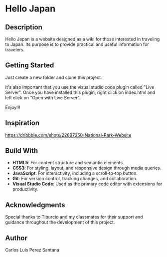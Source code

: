 # Hello Japan

## Description

Hello Japan is a website designed as a wiki for those interested in traveling to Japan. Its purpose is to provide practical and useful information for travelers.

## Getting Started

Just create a new folder and clone this project.

It's also important that you use the visual studio code plugin called "Live Server". Once you have installed this plugin, right click on index.html and left click on "Open with Live Server".

Enjoy!!!

## Inspiration

https://dribbble.com/shots/22887250-National-Park-Website

## Build With

- **HTML5**: For content structure and semantic elements.
- **CSS3**: For styling, layout, and responsive design through media queries.
- **JavaScript**: For interactivity, including a scroll-to-top button.
- **Git**: For version control, tracking changes, and collaboration.
- **Visual Studio Code**: Used as the primary code editor with extensions for productivity.

## Acknowledgments

Special thanks to Tiburcio and my classmates for their support and guidance throughout the development of this project.

## Author

Carlos Luis Perez Santana